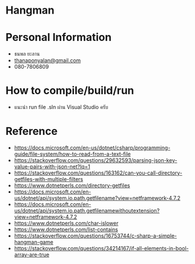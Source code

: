 # Hangman
# Personal Information
  - ธนพล ยะลาน
  - thanaponyalan@gmail.com
  - 080-7806809
  
# How to compile/build/run
  - แนะนำ run file .sln ผ่าน Visual Studio ครับ
  
# Reference
  - https://docs.microsoft.com/en-us/dotnet/csharp/programming-guide/file-system/how-to-read-from-a-text-file
  - https://stackoverflow.com/questions/29632593/parsing-json-key-value-pairs-with-json-net?lq=1
  - https://stackoverflow.com/questions/163162/can-you-call-directory-getfiles-with-multiple-filters
  - https://www.dotnetperls.com/directory-getfiles
  - https://docs.microsoft.com/en-us/dotnet/api/system.io.path.getfilename?view=netframework-4.7.2
  - https://docs.microsoft.com/en-us/dotnet/api/system.io.path.getfilenamewithoutextension?view=netframework-4.7.2
  - https://www.dotnetperls.com/char-islower
  - https://www.dotnetperls.com/list-contains
  - https://stackoverflow.com/questions/16753744/c-sharp-a-simple-hangman-game
  - https://stackoverflow.com/questions/34214167/if-all-elements-in-bool-array-are-true
